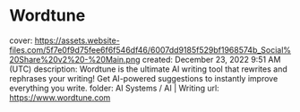 # Wordtune

cover: https://assets.website-files.com/5f7e0f9d75fee6f6f546df46/6007dd9185f529bf1968574b_Social%20Share%20v2%20-%20Main.png
created: December 23, 2022 9:51 AM (UTC)
description: Wordtune is the ultimate AI writing tool that rewrites and rephrases your writing! Get AI-powered suggestions to instantly improve everything you write.
folder: AI Systems / AI | Writing
url: https://www.wordtune.com